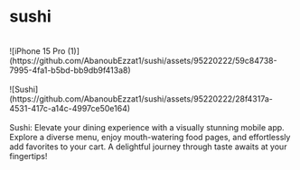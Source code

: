 # sushi
<br>
![iPhone 15 Pro (1)](https://github.com/AbanoubEzzat1/sushi/assets/95220222/59c84738-7995-4fa1-b5bd-bb9db9f413a8)
<br>
<br>
![Sushi](https://github.com/AbanoubEzzat1/sushi/assets/95220222/28f4317a-4531-417c-a14c-4997ce50e164)
<br>
<br>
Sushi: Elevate your dining experience with a visually stunning mobile app. Explore a diverse menu, enjoy mouth-watering food pages, and effortlessly add favorites to your cart. A delightful journey through taste awaits at your fingertips!
